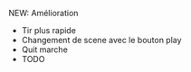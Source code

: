 NEW: Amélioration

- Tir plus rapide
- Changement de scene avec le bouton play
- Quit marche
- TODO
